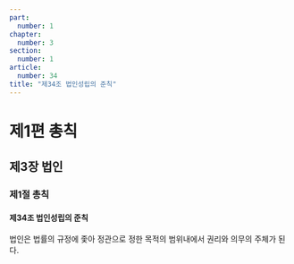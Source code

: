 ```yaml
---
part:
  number: 1
chapter:
  number: 3
section:
  number: 1
article:
  number: 34
title: "제34조 법인성립의 준칙"
---
```


# 제1편 총칙

## 제3장 법인

### 제1절 총칙

#### 제34조 법인성립의 준칙

법인은 법률의 규정에 좇아 정관으로 정한 목적의 범위내에서 권리와 의무의 주체가 된다.
